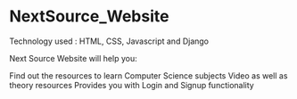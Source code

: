 # NextSource_Website

Technology used : HTML, CSS, Javascript and Django

Next Source Website will help you:

Find out the resources to learn Computer Science subjects
Video as well as theory resources
Provides you with Login and Signup functionality
